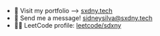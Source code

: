 - 🌟 Visit my portfolio --> [sxdny.tech](https://sxdny.tech)
- 📩 Send me a message! <a href="mailto:sidneysilva@sxdny.tech"> sidneysilva@sxdny.tech </a>
- 🐱‍👤 LeetCode profile: [leetcode/sdxny](https://leetcode.com/sxdny/)
